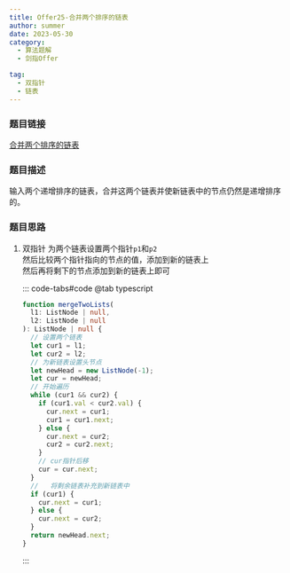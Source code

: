 ```yaml
---
title: Offer25-合并两个排序的链表
author: summer
date: 2023-05-30
category:
  - 算法题解
  - 剑指Offer

tag:
  - 双指针
  - 链表
---
```


### 题目链接

[合并两个排序的链表](https://leetcode-cn.com/problems/he-bing-liang-ge-pai-xu-de-lian-biao-lcof/)

### 题目描述

输入两个递增排序的链表，合并这两个链表并使新链表中的节点仍然是递增排序的。

### 题目思路

1. 双指针
   为两个链表设置两个指针`p1`和`p2`  
   然后比较两个指针指向的节点的值，添加到新的链表上  
   然后再将剩下的节点添加到新的链表上即可

   ::: code-tabs#code
   @tab typescript

   ```typescript
   function mergeTwoLists(
     l1: ListNode | null,
     l2: ListNode | null
   ): ListNode | null {
     // 设置两个链表
     let cur1 = l1;
     let cur2 = l2;
     // 为新链表设置头节点
     let newHead = new ListNode(-1);
     let cur = newHead;
     // 开始遍历
     while (cur1 && cur2) {
       if (cur1.val < cur2.val) {
         cur.next = cur1;
         cur1 = cur1.next;
       } else {
         cur.next = cur2;
         cur2 = cur2.next;
       }
       // cur指针后移
       cur = cur.next;
     }
     //   将剩余链表补充到新链表中
     if (cur1) {
       cur.next = cur1;
     } else {
       cur.next = cur2;
     }
     return newHead.next;
   }
   ```

   :::

